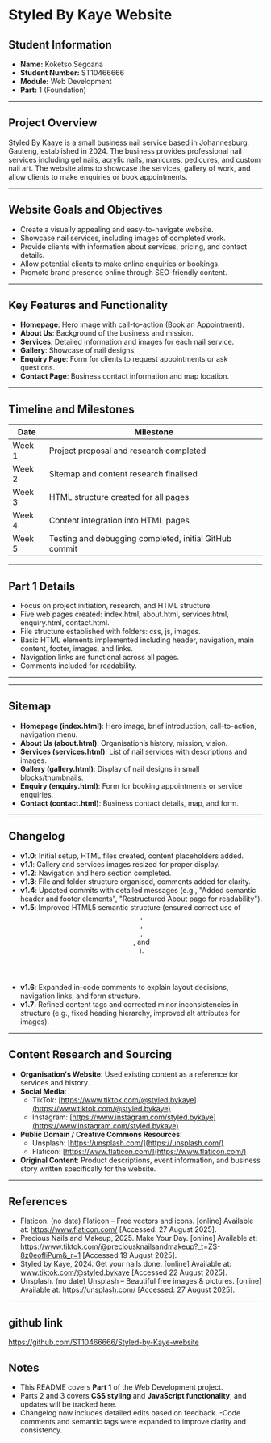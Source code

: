 # Styled By Kaye Website

## Student Information
- **Name:** Koketso Segoana
- **Student Number:** ST10466666
- **Module:** Web Development  
- **Part:** 1 (Foundation)

---

## Project Overview
Styled By Kaaye is a small business nail service based in Johannesburg, Gauteng, established in 2024. The business provides professional nail services including gel nails, acrylic nails, manicures, pedicures, and custom nail art. The website aims to showcase the services, gallery of work, and allow clients to make enquiries or book appointments.

---

## Website Goals and Objectives
- Create a visually appealing and easy-to-navigate website.  
- Showcase nail services, including images of completed work.  
- Provide clients with information about services, pricing, and contact details.  
- Allow potential clients to make online enquiries or bookings.  
- Promote brand presence online through SEO-friendly content.

---

## Key Features and Functionality
- **Homepage**: Hero image with call-to-action (Book an Appointment).  
- **About Us**: Background of the business and mission.  
- **Services**: Detailed information and images for each nail service.  
- **Gallery**: Showcase of nail designs.  
- **Enquiry Page**: Form for clients to request appointments or ask questions.  
- **Contact Page**: Business contact information and map location.

---

## Timeline and Milestones
| Date | Milestone |
|------|-----------|
| Week 1 | Project proposal and research completed |
| Week 2 | Sitemap and content research finalised |
| Week 3 | HTML structure created for all pages |
| Week 4 | Content integration into HTML pages |
| Week 5 | Testing and debugging completed, initial GitHub commit |

---

## Part 1 Details
- Focus on project initiation, research, and HTML structure.  
- Five web pages created: index.html, about.html, services.html, enquiry.html, contact.html.  
- File structure established with folders: css, js, images.  
- Basic HTML elements implemented including header, navigation, main content, footer, images, and links.  
- Navigation links are functional across all pages.  
- Comments included for readability.

---
---

## Sitemap
- **Homepage (index.html)**: Hero image, brief introduction, call-to-action, navigation menu.  
- **About Us (about.html)**: Organisation’s history, mission, vision.  
- **Services (services.html)**: List of nail services with descriptions and images.  
- **Gallery (gallery.html)**: Display of nail designs in small blocks/thumbnails.  
- **Enquiry (enquiry.html)**: Form for booking appointments or service enquiries.  
- **Contact (contact.html)**: Business contact details, map, and form.

---

## Changelog
- **v1.0**: Initial setup, HTML files created, content placeholders added.  
- **v1.1**: Gallery and services images resized for proper display.  
- **v1.2**: Navigation and hero section completed.  
- **v1.3**: File and folder structure organised, comments added for clarity.
- **v1.4**: Updated commits with detailed messages (e.g., "Added semantic header and footer elements", "Restructured About page for readability").
- **v1.5**: Improved HTML5 semantic structure (ensured correct use of <header>, <main>, <footer>, <section>, and <article>).
- **v1.6**: Expanded in-code comments to explain layout decisions, navigation links, and form structure.
- **v1.7**: Refined content tags and corrected minor inconsistencies in structure (e.g., fixed heading hierarchy, improved alt attributes for images).
---
## Content Research and Sourcing
- **Organisation's Website**: Used existing content as a reference for services and history.  
- **Social Media**: 
  - TikTok: [https://www.tiktok.com/@styled.bykaye](https://www.tiktok.com/@styled.bykaye)  
  - Instagram: [https://www.instagram.com/styled.bykaye](https://www.instagram.com/styled.bykaye)  
- **Public Domain / Creative Commons Resources**:  
  - Unsplash: [https://unsplash.com/](https://unsplash.com/)  
  - Flaticon: [https://www.flaticon.com/](https://www.flaticon.com/)  
- **Original Content**: Product descriptions, event information, and business story written specifically for the website.  

---

## References
- Flaticon. (no date) Flaticon – Free vectors and icons. [online] Available at: https://www.flaticon.com/ [Accessed: 27 August 2025].  
- Precious Nails and Makeup, 2025. Make Your Day. [online] Available at: https://www.tiktok.com/@preciousknailsandmakeup?_t=ZS-8z0eofliPum&_r=1 [Accessed 19 August 2025].  
- Styled by Kaye, 2024. Get your nails done. [online] Available at: www.tiktok.com/@styled.bykaye [Accessed 22 August 2025].  
- Unsplash. (no date) Unsplash – Beautiful free images & pictures. [online] Available at: https://unsplash.com/ [Accessed: 27 August 2025].

---
## github link
https://github.com/ST10466666/Styled-by-Kaye-website

## Notes
- This README covers **Part 1** of the Web Development project.  
- Parts 2 and 3 covers **CSS styling** and **JavaScript functionality**, and updates will be tracked here.
- Changelog now includes detailed edits based on feedback.
-Code comments and semantic tags were expanded to improve clarity and consistency.
